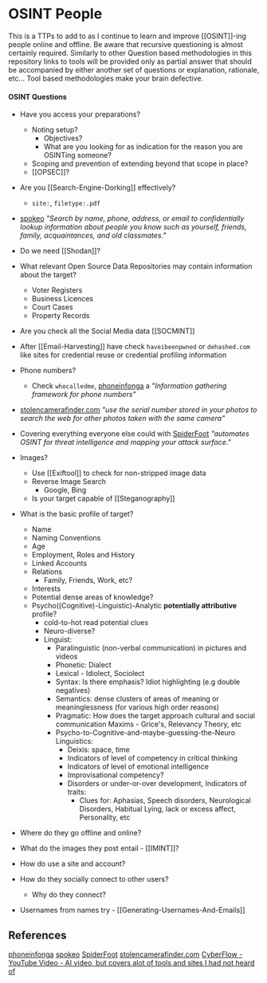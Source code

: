 # OSINT People

This is a TTPs to add to as I continue to learn and improve [[OSINT]]-ing people online and offline. Be aware that recursive questioning is almost certainly required. Similarly to other Question based methodologies in this repository links to tools will be provided only as partial answer that should be accompanied by either another set of questions or explanation, rationale, etc... Tool based methodologies make your brain defective.
#### OSINT Questions

- Have you access your preparations?
	- Noting setup?
		- Objectives?
		- What are you looking for as indication for the reason you are OSINTing someone?
	- Scoping and prevention of extending beyond that scope in place?
	- [[OPSEC]]?


- Are you [[Search-Engine-Dorking]] effectively?
	- `site:`, `filetype:.pdf` 
- [spokeo](https://www.spokeo.com/)  *"Search by name, phone, address, or email to confidentially lookup information about people you know such as yourself, friends, family, acquaintances, and old classmates."*
- Do we need [[Shodan]]?
- What relevant Open Source Data Repositories may contain information about the target?
	- Voter Registers
	- Business Licences
	- Court Cases
	- Property Records
- Are you check all the Social Media data [[SOCMINT]] 
- After [[Email-Harvesting]] have check `haveibeenpwned` or `dehashed.com` like sites for credential reuse or credential profiling information
- Phone numbers?
	- Check `whocalledme`, [phoneinfonga](https://github.com/sundowndev/phoneinfoga) a *"Information gathering framework for phone numbers"*
- [stolencamerafinder.com](https://www.stolencamerafinder.com/) *"use the serial number stored in your photos to search the web for other photos taken with the same camera"*
- Covering everything everyone else could with [SpiderFoot](https://github.com/smicallef/spiderfoot) *"automates OSINT for threat intelligence and mapping your attack surface."*


- Images?
	- Use [[Exiftool]] to check for non-stripped image data
	- Reverse Image Search
		- Google, Bing
	- Is your target capable of [[Steganography]]  

- What is the basic profile of target?
	- Name
	- Naming Conventions
	- Age
	- Employment, Roles and History
	- Linked Accounts
	- Relations 
		- Family, Friends, Work, etc?
	- Interests	
	- Potential dense areas of knowledge? 
	- Psycho((Cognitive)-Linguistic)-Analytic **potentially attributive** profile?
		- cold-to-hot read potential clues 
		- Neuro-diverse? 
		- Linguist:
			- Paralinguistic (non-verbal communication) in pictures and videos
			- Phonetic: Dialect
			- Lexical - Idiolect, Sociolect
			- Syntax: Is there emphasis? Idiot highlighting (e.g double negatives)
			- Semantics: dense clusters of areas of meaning or meaninglessness (for various high order reasons)
			- Pragmatic: How does the target approach cultural and social communication Maxims - Grice's, Relevancy Theory, etc 
			- Psycho-to-Cognitive-and-maybe-guessing-the-Neuro Linguistics: 
				- Deixis: space, time
				- Indicators of level of competency in critical thinking 
				- Indicators of level of emotional intelligence
				- Improvisational competency?
				- Disorders or under-or-over development, Indicators of traits:
					- Clues for: Aphasias, Speech disorders, Neurological Disorders, Habitual Lying, lack or excess affect, Personality, etc 
- Where do they go offline and online?  
- What do the images they post entail - [[IMINT]]?
- How do use a site and account?
- How do they socially connect to other users?
	- Why do they connect?
 - Usernames from names try - [[Generating-Usernames-And-Emails]]
## References

[phoneinfonga](https://github.com/sundowndev/phoneinfoga) 
[spokeo](https://www.spokeo.com/)
[SpiderFoot](https://github.com/smicallef/spiderfoot)
[stolencamerafinder.com](https://www.stolencamerafinder.com/)
[CyberFlow - YouTube Video - AI video, but covers alot of tools and sites I had not heard of](https://www.youtube.com/watch?v=nd5W82KN9B8)